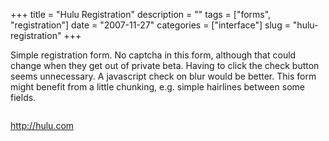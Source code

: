 +++
title = "Hulu Registration"
description = ""
tags = ["forms", "registration"]
date = "2007-11-27"
categories = ["interface"]
slug = "hulu-registration"
+++


<p>Simple registration form. No captcha in this form, although that could change when they get out of private beta. Having to click the check button seems unnecessary. A javascript check on blur would be better. This form might benefit from a little chunking, e.g. simple hairlines between some fields. </p>
<div id="screens-full" class="clear"><div class="fullimg clear"><a href="http://media.konigi.com/interface/hulu-registration-1.png" class="group" rel="group" title="1. "><img src="http://media.konigi.com/interface/hulu-registration-1.png" alt="" class="img-responsive"></a></div></div>        
<p><a href="http://hulu.com/">http://hulu.com</a></p>

